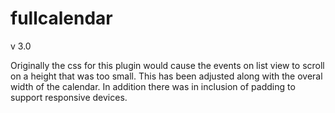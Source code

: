 # fullcalendar
v 3.0

Originally the css for this plugin would cause the events on list view to scroll on a height that was too small. This has been adjusted along with the overal width of the calendar. In addition there was in inclusion of padding to support responsive devices.
